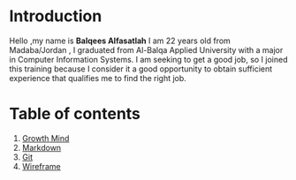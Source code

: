 # Introduction

Hello ,my name is **Balqees Alfasatlah** I am 22 years old from Madaba/Jordan , I graduated from Al-Balqa Applied University with a major in Computer Information Systems.
I am seeking to get a good job, so I joined this training because I consider it a good opportunity to obtain sufficient experience that qualifies me to find the right job.

# Table of contents 

1. [Growth Mind](https://balqeesalfasatlah.github.io/Reading-notes102/growth)
2. [Markdown](https://balqeesalfasatlah.github.io/Reading-notes102/Markdown)
3. [Git](https://balqeesalfasatlah.github.io/Reading-notes102/Git)
4. [Wireframe](https://balqeesalfasatlah.github.io/Reading-notes102/wireframe)


